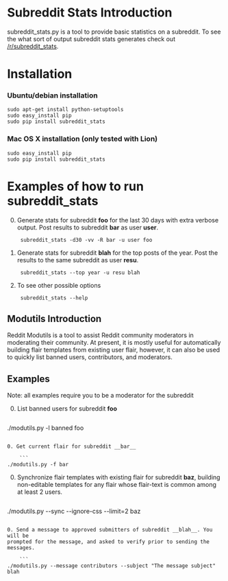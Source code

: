 # Subreddit Stats Introduction

subreddit_stats.py is a tool to provide basic statistics on a subreddit.
To see the what sort of output subreddit stats generates check out
[/r/subreddit_stats](http://www.reddit.com/r/subreddit_stats).

# Installation

### Ubuntu/debian installation

    sudo apt-get install python-setuptools
    sudo easy_install pip
    sudo pip install subreddit_stats

### Mac OS X installation (only tested with Lion)

    sudo easy_install pip
    sudo pip install subreddit_stats

# Examples of how to run subreddit_stats

0. Generate stats for subreddit __foo__ for the last 30 days with extra
verbose output. Post results to subreddit __bar__ as user __user__.

        subreddit_stats -d30 -vv -R bar -u user foo

0. Generate stats for subreddit __blah__ for the top posts of the year. Post the
results to the same subreddit as user __resu__.

        subreddit_stats --top year -u resu blah

0. To see other possible options

        subreddit_stats --help



Modutils Introduction
---

Reddit Modutils is a tool to assist Reddit community moderators in moderating
their community. At present, it is mostly useful for automatically building
flair templates from existing user flair, however, it can also be used to
quickly list banned users, contributors, and moderators.

Examples
---

Note: all examples require you to be a moderator for the subreddit

0. List banned users for subreddit __foo__

    ```
./modutils.py -l banned foo
```

0. Get current flair for subreddit __bar__

    ```
./modutils.py -f bar
```

0. Synchronize flair templates with existing flair for subreddit __baz__,
building non-editable templates for any flair whose flair-text is common among
at least 2 users.

    ```
./modutils.py --sync --ignore-css --limit=2 baz
```

0. Send a message to approved submitters of subreddit __blah__. You will be
prompted for the message, and asked to verify prior to sending the messages.

    ```
./modutils.py --message contributors --subject "The message subject" blah
```
